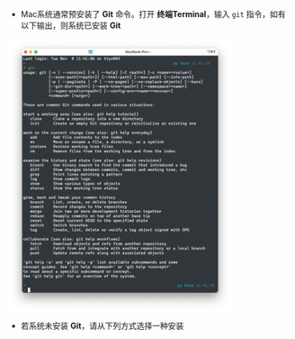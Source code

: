 - Mac系统通常预安装了 **Git** 命令。打开 **终端Terminal**，输入 `git` 指令，如有以下输出，则系统已安装 **Git**

<img src="_media/repo/gitmac.png" width = "400" alt="homepage" align=center />

- 若系统未安装 **Git**，请从下列方式选择一种安装
